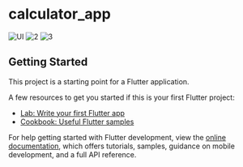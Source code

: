 # calculator_app
![UI](https://github.com/iabdulwahab7/flutter-calculator_with_provider/assets/76598467/79fc865c-dbb5-4395-8c34-30e124dd665b)
![2](https://github.com/iabdulwahab7/flutter-calculator_with_provider/assets/76598467/391416cf-c2ae-4d62-9aea-527749f9b2e6)
![3](https://github.com/iabdulwahab7/flutter-calculator_with_provider/assets/76598467/77a5c72b-76c8-4378-9f18-ce71e261c7b0)


## Getting Started

This project is a starting point for a Flutter application.

A few resources to get you started if this is your first Flutter project:

- [Lab: Write your first Flutter app](https://docs.flutter.dev/get-started/codelab)
- [Cookbook: Useful Flutter samples](https://docs.flutter.dev/cookbook)

For help getting started with Flutter development, view the
[online documentation](https://docs.flutter.dev/), which offers tutorials,
samples, guidance on mobile development, and a full API reference.
